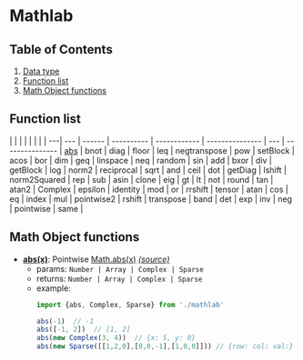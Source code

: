 # Mathlab

## Table of Contents

1. [Data type](#)
1. [Function list](#)
1. [Math Object functions](#)


## Function list
   |                    |    |                 |                 |                     |   |                |
---|              --- | ------ |         ---------- | ------------ | --------------- | --- | --------------- |
[abs](#abs)   |    bnot   |     diag   |     floor   |     leq   |       negtranspose   |  pow   |         setBlock   |
acos   |   bor   |      dim   |      geq   |       linspace   |  neq   |           random   |      sin   |
add   |    bxor   |     div   |      getBlock   |  log   |       norm2   |         reciprocal   |  sqrt   |
and   |    ceil   |     dot   |      getDiag   |   lshift   |    norm2Squared   |  rep   |         sub   |
asin   |   clone   |    eig   |      gt   |        lt   |        not   |           round   |       tan   |
atan2   |  Complex   |  epsilon   |  identity   |  mod   |       or   |            rrshift   |     tensor   |
atan   |   cos   |      eq   |       index   |     mul   |       pointwise2   |    rshift   |      transpose   |
band   |   det   |      exp   |      inv   |       neg   |       pointwise   |     same   |



## Math Object functions

<a name='abs'><a/>
- [**abs(x)**](#abs): Pointwise [Math.abs(x)](https://developer.mozilla.org/en-US/docs/Web/JavaScript/Reference/Global_Objects/Math/abs) [*(source)*](https://github.com/timqian/mathlab/blob/master/src/abs.js)
	+ params: `Number | Array | Complex | Sparse`
	+ returns: `Number | Array | Complex | Sparse`
	+ example:
		```js
		import {abs, Complex, Sparse} from './mathlab'

		abs(-1)  // -1
		abs([-1, 2])  // [1, 2]
		abs(new Complex(3, 4))  // {x: 5, y: 0}
		abs(new Sparse([[1,2,0],[0,0,-1],[1,0,0]])) // {row: col: val:}
		```